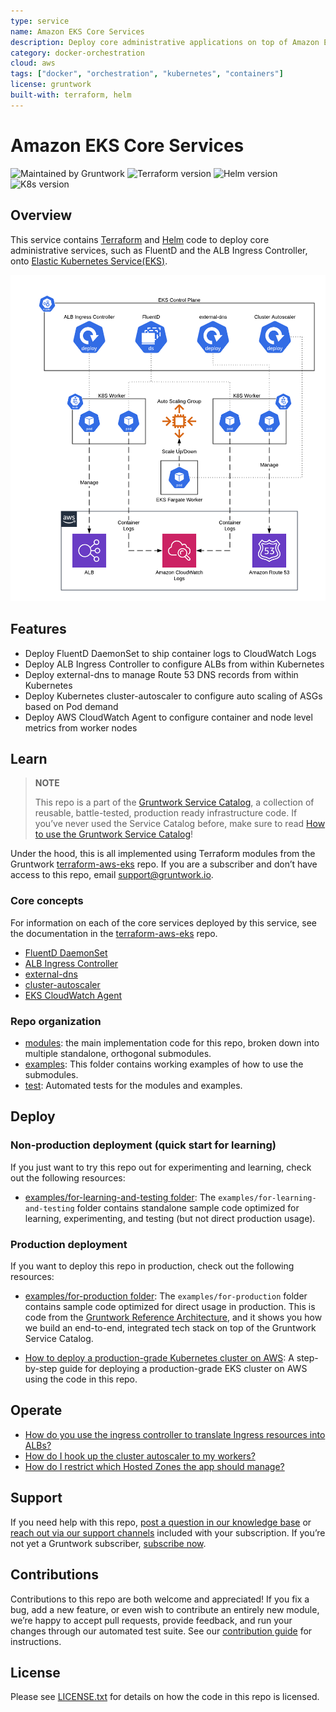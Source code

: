 ```yaml
---
type: service
name: Amazon EKS Core Services
description: Deploy core administrative applications on top of Amazon EC2 Kubernetes Service (EKS).
category: docker-orchestration
cloud: aws
tags: ["docker", "orchestration", "kubernetes", "containers"]
license: gruntwork
built-with: terraform, helm
---
```


# Amazon EKS Core Services

![Maintained by Gruntwork](https://img.shields.io/badge/maintained%20by-gruntwork.io-%235849a6.svg)
![Terraform version](https://img.shields.io/badge/tf-%3E%3D1.0.0-blue.svg)
![Helm version](https://img.shields.io/badge/helm-%3E%3D3.1.0-green)
![K8s version](https://img.shields.io/badge/k8s-1.16%20~%201.21-5dbcd2)

## Overview

This service contains [Terraform](https://www.terraform.io) and [Helm](https://helm.sh/) code to deploy core
administrative services, such as FluentD and the ALB Ingress Controller, onto
[Elastic Kubernetes Service(EKS)](https://docs.aws.amazon.com/eks/latest/userguide/clusters.html).

![EKS Core Services architecture](/_docs/eks-core-services-architecture.png?raw=true)

## Features

- Deploy FluentD DaemonSet to ship container logs to CloudWatch Logs
- Deploy ALB Ingress Controller to configure ALBs from within Kubernetes
- Deploy external-dns to manage Route 53 DNS records from within Kubernetes
- Deploy Kubernetes cluster-autoscaler to configure auto scaling of ASGs based on Pod demand
- Deploy AWS CloudWatch Agent to configure container and node level metrics from worker nodes

## Learn

> **NOTE**
>
> This repo is a part of the [Gruntwork Service Catalog](https://github.com/gruntwork-io/terraform-aws-service-catalog/),
> a collection of reusable, battle-tested, production ready infrastructure code.
> If you’ve never used the Service Catalog before, make sure to read
> [How to use the Gruntwork Service Catalog](https://docs.gruntwork.io/reference/services/intro/overview)!

Under the hood, this is all implemented using Terraform modules from the Gruntwork
[terraform-aws-eks](https://github.com/gruntwork-io/terraform-aws-eks) repo. If you are a subscriber and don’t have
access to this repo, email <support@gruntwork.io>.

### Core concepts

For information on each of the core services deployed by this service, see the documentation in the
[terraform-aws-eks](https://github.com/gruntwork-io/terraform-aws-eks) repo.

- [FluentD DaemonSet](https://github.com/gruntwork-io/terraform-aws-eks/tree/master/modules/eks-cloudwatch-container-logs)
- [ALB Ingress Controller](https://github.com/gruntwork-io/terraform-aws-eks/blob/master/modules/eks-alb-ingress-controller)
- [external-dns](https://github.com/gruntwork-io/terraform-aws-eks/tree/master/modules/eks-k8s-external-dns)
- [cluster-autoscaler](https://github.com/gruntwork-io/terraform-aws-eks/tree/master/modules/eks-k8s-cluster-autoscaler)
- [EKS CloudWatch Agent](https://github.com/gruntwork-io/terraform-aws-eks/tree/master/modules/eks-cloudwatch-agent)

### Repo organization

- [modules](/modules): the main implementation code for this repo, broken down into multiple standalone, orthogonal submodules.
- [examples](/examples): This folder contains working examples of how to use the submodules.
- [test](/test): Automated tests for the modules and examples.

## Deploy

### Non-production deployment (quick start for learning)

If you just want to try this repo out for experimenting and learning, check out the following resources:

- [examples/for-learning-and-testing folder](/examples/for-learning-and-testing): The
  `examples/for-learning-and-testing` folder contains standalone sample code optimized for learning, experimenting, and
  testing (but not direct production usage).

### Production deployment

If you want to deploy this repo in production, check out the following resources:

- [examples/for-production folder](/examples/for-production): The `examples/for-production` folder contains sample code
  optimized for direct usage in production. This is code from the
  [Gruntwork Reference Architecture](https://gruntwork.io/reference-architecture), and it shows you how we build an
  end-to-end, integrated tech stack on top of the Gruntwork Service Catalog.

- [How to deploy a production-grade Kubernetes cluster on AWS](https://docs.gruntwork.io/guides/build-it-yourself/kubernetes-cluster/deployment-walkthrough/pre-requisites):
  A step-by-step guide for deploying a production-grade EKS cluster on AWS using the code in this repo.

## Operate

- [How do you use the ingress controller to translate Ingress resources into ALBs?](https://github.com/gruntwork-io/terraform-aws-eks/tree/master/modules/eks-alb-ingress-controller#using-the-ingress-controller)
- [How do I hook up the cluster autoscaler to my workers?](core-concepts.md#how-do-i-hook-up-the-cluster-autoscaler-to-my-workers)
- [How do I restrict which Hosted Zones the app should manage?](core-concepts.md#how-do-i-restrict-which-hosted-zones-the-app-should-manage)

## Support

If you need help with this repo, [post a question in our knowledge base](https://github.com/gruntwork-io/knowledge-base/discussions?discussions_q=label%3Ar%3Aterraform-aws-service-catalog)
or [reach out via our support channels](https://docs.gruntwork.io/support) included with your subscription. If you’re
not yet a Gruntwork subscriber, [subscribe now](https://www.gruntwork.io/pricing/).

## Contributions

Contributions to this repo are both welcome and appreciated! If you fix a bug, add a new feature, or even wish to
contribute an entirely new module, we’re happy to accept pull requests, provide feedback, and run your changes
through our automated test suite.
See our [contribution guide](https://docs.gruntwork.io/guides/working-with-code/contributing) for instructions.

## License

Please see [LICENSE.txt](/LICENSE.txt) for details on how the code in this repo is licensed.
